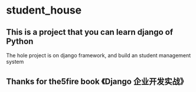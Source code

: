 # student_house

## This is a project that you can learn django of Python
The hole project is on django framework, and build an student management system

## Thanks for the5fire book 《Django 企业开发实战》
